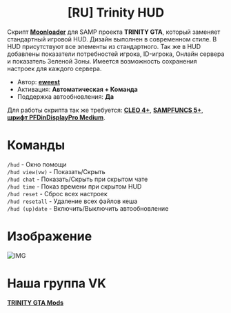 <h1 align="center">[RU] Trinity HUD</h1>

Скрипт **[Moonloader](https://gtaforums.com/topic/890987-moonloader/)** для SAMP проекта **TRINITY GTA**, который заменяет стандартный игровой HUD. Дизайн выполнен в современном стиле. В HUD присутствуют все элементы из стандартного. Так же в HUD добавлены показатели потребностей игрока, ID-игрока, Онлайн сервера и показатель Зеленой Зоны. Имеется возможность сохранения настроек для каждого сервера.

* Автор: **[eweest](https://vk.com/eweest)**<br>
* Активация: **Автоматическая + Команда**<br>
* Поддержка автообновления: **Да**<br>

Для работы скрипта так же требуется: **[CLEO 4+](https://github.com/cleolibrary/CLEO4/releases/download/v4.4.0/CLEO4.zip)**, **[SAMPFUNCS 5+](https://github.com/eweest/lua-samp/raw/main/SAMPFUNCS/SAMPFUNCS.asi)**, **[шрифт PFDinDisplayPro Medium](https://github.com/eweest/Trinity-HUD/raw/main/assets/PFDinDisplayPro/PFDinDisplayPro-Medium.ttf)**.

# Команды
`/hud` - Окно помощи<br>
`/hud view(vw)` - Показать/Скрыть<br>
`/hud chat` - Показать/Скрыть при скрытом чате<br>
`/hud time` - Показ времени при скрытом HUD<br>
`/hud reset` - Сброс всех настроек<br>
`/hud resetall` - Удаление всех файлов кеша<br>
`/hud (up)date` - Включить/Выключить автообновление<br>

# Изображение
![IMG](https://user-images.githubusercontent.com/34632663/186650246-926abd91-2541-4422-93a3-f234acc242ff.png)


# Наша группа VK
**[TRINITY GTA Mods](https://vk.com/gtatrinitymods)**
